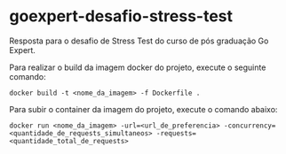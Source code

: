 # goexpert-desafio-stress-test
Resposta para o desafio de Stress Test do curso de pós graduação Go Expert.

Para realizar o build da imagem docker do projeto, execute o seguinte comando:
```shell
docker build -t <nome_da_imagem> -f Dockerfile .
```

Para subir o container da imagem do projeto, execute o comando abaixo:
```shell
docker run <nome_da_imagem> -url=<url_de_preferencia> -concurrency=<quantidade_de_requests_simultaneos> -requests=<quantidade_total_de_requests>
``` 